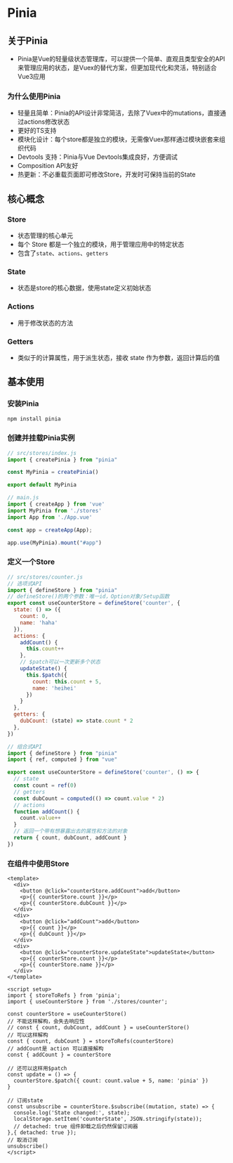 # Pinia
## 关于Pinia
* Pinia是Vue的轻量级状态管理库，可以提供一个简单、直观且类型安全的API来管理应用的状态，是Vuex的替代方案，但更加现代化和灵活，特别适合Vue3应用
### 为什么使用Pinia
* 轻量且简单：Pinia的API设计非常简洁，去除了Vuex中的mutations，直接通过actions修改状态
* 更好的TS支持
* 模块化设计：每个store都是独立的模块，无需像Vuex那样通过模块嵌套来组织代码
* Devtools 支持：Pinia与Vue Devtools集成良好，方便调试
* Composition API友好
* 热更新：不必重载页面即可修改Store，开发时可保持当前的State
## 核心概念
### Store
* 状态管理的核心单元
* 每个 Store 都是一个独立的模块，用于管理应用中的特定状态
* 包含了`state`、`actions`、`getters`
### State
* 状态是store的核心数据，使用state定义初始状态
### Actions
* 用于修改状态的方法
### Getters
* 类似于的计算属性，用于派生状态，接收 state 作为参数，返回计算后的值
## 基本使用
### 安装Pinia
```bash
npm install pinia
```
### 创建并挂载Pinia实例
```js
// src/stores/index.js
import { createPinia } from "pinia"

const MyPinia = createPinia()

export default MyPinia
```
```js
// main.js
import { createApp } from 'vue'
import MyPinia from './stores'
import App from './App.vue'

const app = createApp(App);

app.use(MyPinia).mount("#app")
```
### 定义一个Store
```js
// src/stores/counter.js
// 选项式API
import { defineStore } from "pinia"
// defineStore()的两个参数：唯一id，Option对象/Setup函数
export const useCounterStore = defineStore('counter', {
  state: () => ({
    count: 0,
    name: 'haha'
  }),
  actions: {
    addCount() {
      this.count++
    },
    // $patch可以一次更新多个状态
    updateState() {
      this.$patch({
        count: this.count + 5,
        name: 'heihei'
      })
    }
  },
  getters: {
    dubCount: (state) => state.count * 2
  },
})
```
```js
// 组合式API
import { defineStore } from "pinia"
import { ref, computed } from "vue"

export const useCounterStore = defineStore('counter', () => {
  // state
  const count = ref(0)
  // getters
  const dubCount = computed(() => count.value * 2)
  // actions
  function addCount() {
    count.value++
  }
  // 返回一个带有想暴露出去的属性和方法的对象
  return { count, dubCount, addCount }
})
```
### 在组件中使用Store
```vue
<template>
  <div>
    <button @click="counterStore.addCount">add</button>
    <p>{{ counterStore.count }}</p>
    <p>{{ counterStore.dubCount }}</p>
  </div>
  <div>
    <button @click="addCount">add</button>
    <p>{{ count }}</p>
    <p>{{ dubCount }}</p>
  </div>
  <div>
    <button @click="counterStore.updateState">updateState</button>
    <p>{{ counterStore.count }}</p>
    <p>{{ counterStore.name }}</p>
  </div>
</template>

<script setup>
import { storeToRefs } from 'pinia';
import { useCounterStore } from './stores/counter';

const counterStore = useCounterStore()
// 不能这样解构，会失去响应性
// const { count, dubCount, addCount } = useCounterStore()
// 可以这样解构
const { count, dubCount } = storeToRefs(counterStore)
// addCount是 action 可以直接解构
const { addCount } = counterStore

// 还可以这样用$patch
const update = () => {
  counterStore.$patch({ count: count.value + 5, name: 'pinia' })
}

// 订阅state
const unsubscribe = counterStore.$subscribe((mutation, state) => {
  console.log('State changed:', state);
  localStorage.setItem('counterState', JSON.stringify(state));
  // detached: true 组件卸载之后仍然保留订阅器
},{ detached: true });
// 取消订阅
unsubscribe()
</script>
```
